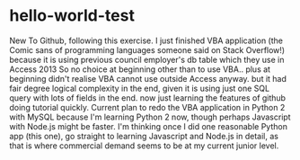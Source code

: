 # hello-world-test
New To Github, following this exercise.
I just finished VBA application (the Comic sans of programming languages someone said on Stack Overflow!)
because it is using previous council employer's db table which they use in Access 2013
So no choice at beginning other than to use VBA.. plus at beginning didn't realise VBA cannot use outside Access anyway.
but it had fair degree logical complexity in the end, given it is using just one SQL query with lots of fields in the end.
now just learning the features of github doing tutorial quickly.
Current plan to redo the VBA application in Python 2 with MySQL
because I'm learning Python 2 now,
though perhaps Javascript with Node.js might be faster.
I'm thinking once I did one reasonable Python app (this one),
go straight to learning Javascript and Node.js in detail,
as that is where commercial demand seems to be at my current junior level.

